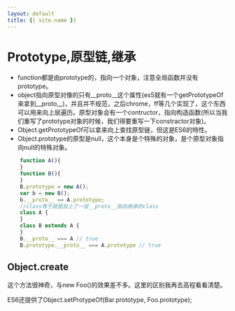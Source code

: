 ```yaml
---
layout: default
title: {{ site.name }}
---
```

# Prototype,原型链,继承
- function都是由prototype的，指向一个对象，注意全局函数并没有prototype。
- object指向原型对像的只有__proto__这个属性(es5就有一个getPrototypeOf来拿到__proto__)，并且并不规范，之后chrome，ff等几个实现了，这个东西可以用来向上层遍历。原型对象会有一个contructor，指向构造函数(所以当我们重写了prototype对象的时候，我们得要重写一下constractor对象)。
- Object.getPrototypeOf可以拿来向上查找原型链，但这是ES6的特性。
- Object.prototype的原型是null，这个本身是个特殊的对象，是个原型对象指向null的特殊对象。


```javascript
    function A(){
    }
    function B(){
    }
    B.prototype = new A();
    var b = new B();
    b.__proto__ == A.prototype;
    //class等于就是加上了一层__proto__指向继承的class
    class A {
    }
    class B extends A {
    }
    B.__proto__ === A // true
    B.prototype.__proto__ === A.prototype // true
```

## Object.create
这个方法很神奇，与new Foo()的效果差不多。这里的区别我再去高程看看清楚。

ES6还提供了Object.setProtypeOf(Bar.prototype, Foo.prototype);
